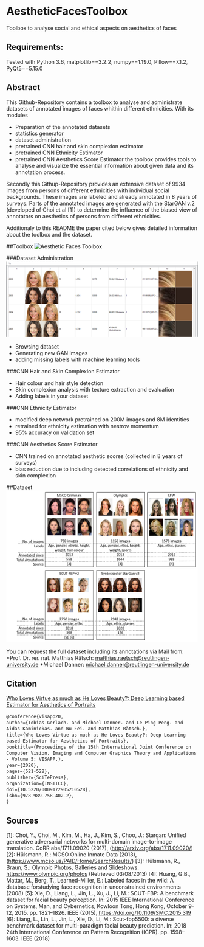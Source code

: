 # AestheticFacesToolbox
Toolbox to analyse social and ethical aspects on aesthetics of faces

## Requirements:
Tested with Python 3.6, matplotlib==3.2.2, numpy==1.19.0, Pillow==7.1.2, PyQt5==5.15.0

## Abstract
This Github-Repository contains a toolbox to analyse and administrate datasets of annotated images of 
faces whithin different ethnicities. With its modules
* Preparation of the annotated datasets
* statistics generator
* dataset administration
* pretrained CNN hair and skin complexion estimator
* pretrained CNN Ethnicity Estimator
* pretrained CNN Aesthetics Score Estimator
the toolbox provides tools to analyse and visualize the essential information about given data and its annotation process.
 
Secondly this Githup-Repository provides an extensive dataset of 9934 images from persons of different ethnicities 
with individual social backgrounds. These images are labeled and already annotated in 8 years of surveys. Parts of
the annotated images are generated with the StarGAN v.2 (developed of Choi et al [1]) to determine the influence of
the biased view of annotators on aesthetics of persons from different ethnicities.

Additionaly to this README the paper cited below gives detailed information about the toolbox and the dataset.  	

##Toolbox
![Aesthetic Faces Toolbox](img/aestheticToolbox.png)

###Dataset Administration
![Dataset Explorer](img/Dataset_Explorer.png)
* Browsing dataset
* Generating new GAN images
* adding missing labels with machine learning tools

###CNN Hair and Skin Complexion Estimator
* Hair colour and hair style detection 
* Skin complexion analysis with texture extraction and evaluation
* Adding labels in your dataset
	
###CNN Ethnicity Estimator
* modified deep network pretrained on 200M images and 8M identities
* retrained for ethnicity estimation with nestrov momentum
* 95% accuracy on validation set
	
###CNN Aesthetics Score Estimator
* CNN trained on annotated aesthetic scores (collected in 8 years of surveys)
* bias reduction due to including detected correlations of ethnicity and skin complexion
	
##Dataset
![Dataset Overview](img/Dataset.png)

You can request the full dataset including its annotations via Mail from: 
*Prof. Dr. rer. nat. Matthias Rätsch: [matthias.raetsch@reutlingen-university.de](matthias.raetsch@reutlingen-university.de/)
*Michael Danner: [michael.danner@reutlingen-university.de](michael.danner@reutlingen-university.de/)

## Citation
[Who Loves Virtue as much as He Loves Beauty?: Deep Learning based Estimator for Aesthetics of Portraits](https://www.scitepress.org/Link.aspx?doi=10.5220/0009172905210528)
```
@conference{visapp20,
author={Tobias Gerlach. and Michael Danner. and Le Ping Peng. and Aidas Kaminickas. and Wu Fei. and Matthias Rätsch.},
title={Who Loves Virtue as much as He Loves Beauty?: Deep Learning based Estimator for Aesthetics of Portraits},
booktitle={Proceedings of the 15th International Joint Conference on Computer Vision, Imaging and Computer Graphics Theory and Applications - Volume 5: VISAPP,},
year={2020},
pages={521-528},
publisher={SciTePress},
organization={INSTICC},
doi={10.5220/0009172905210528},
isbn={978-989-758-402-2},
}
```

## Sources
[1]:	Choi, Y., Choi, M., Kim, M., Ha, J., Kim, S., Choo, J.: Stargan: Unified generative adversarial networks for multi-domain image-to-image translation. CoRR abs/1711.09020 (2017), (http://arxiv.org/abs/1711.09020/)
[2]:	Hülsmann, R.: MCSO Online Inmate Data (2013), (https://www.mcso.us/PAID/Home/SearchResults/)
[3]:	Hülsmann, R., Braun, S.: Olympic Photos, Galleries and Slideshows. https://www.olympic.org/photos (Retrieved 03/08/2013)
[4]:	Huang, G.B., Mattar, M., Berg, T., Learned-Miller, E.: Labeled faces in the wild: A database forstudying face recognition in unconstrained environments (2008)
[5]:	Xie, D., Liang, L., Jin, L., Xu, J., Li, M.: SCUT-FBP: A benchmark dataset for facial beauty perception. In: 2015 IEEE International Conference on Systems, Man, and Cybernetics, Kowloon Tong, Hong Kong, October 9-12, 2015. pp. 1821–1826. IEEE (2015), https://doi.org/10.1109/SMC.2015.319
[6]:	Liang, L., Lin, L., Jin, L., Xie, D., Li, M.: Scut-fbp5500: a diverse benchmark dataset for multi-paradigm facial beauty prediction. In: 2018 24th International Conference on Pattern Recognition (ICPR). pp. 1598–1603. IEEE (2018)


